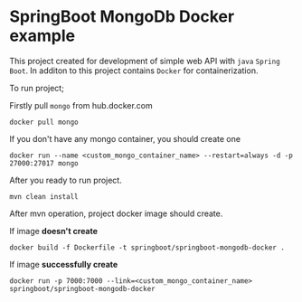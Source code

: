 # SpringBoot MongoDb Docker example

This project created for development of simple web API with `java` `Spring Boot`.
In additon to this project contains `Docker` for containerization.

To run project;

Firstly pull `mongo` from hub.docker.com

```
docker pull mongo
```
If you don't have any mongo container, you should create one

```
docker run --name <custom_mongo_container_name> --restart=always -d -p 27000:27017 mongo
```

After you ready to run project.

```
mvn clean install
```

After mvn operation, project docker image should create. 

If image **doesn't create**
```
docker build -f Dockerfile -t springboot/springboot-mongodb-docker .
```

If image **successfully create**

```
docker run -p 7000:7000 --link=<custom_mongo_container_name> springboot/springboot-mongodb-docker
```
